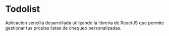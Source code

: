 # Todolist
Aplicacion sencilla desarrollada utilizando la libreria de ReactJS que permite gestionar tus propias listas de chequeo personalizadas.
